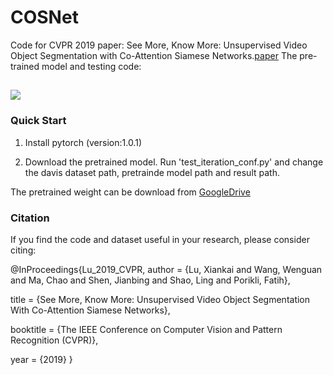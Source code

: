 # COSNet
Code for CVPR 2019 paper: See More, Know More: Unsupervised Video Object Segmentation with
Co-Attention Siamese Networks.[paper](http://openaccess.thecvf.com/content_CVPR_2019/papers/Lu_See_More_Know_More_Unsupervised_Video_Object_Segmentation_With_Co-Attention_CVPR_2019_paper.pdf)
The pre-trained model and testing code:
##

![](../master/framework.png)

### Quick Start

1. Install pytorch (version:1.0.1)

2. Download the pretrained model. Run 'test_iteration_conf.py' and change the davis dataset path, pretrainde model path and result path.

The pretrained weight can be download from [GoogleDrive](https://drive.google.com/open?id=14ya3ZkneeHsegCgDrvkuFtGoAfVRgErz)

### Citation
If you find the code and dataset useful in your research, please consider citing:

@InProceedings{Lu_2019_CVPR,
author = {Lu, Xiankai and Wang, Wenguan and Ma, Chao and Shen, Jianbing and Shao, Ling and Porikli, Fatih},

title = {See More, Know More: Unsupervised Video Object Segmentation With Co-Attention Siamese Networks},

booktitle = {The IEEE Conference on Computer Vision and Pattern Recognition (CVPR)},

year = {2019}
}
